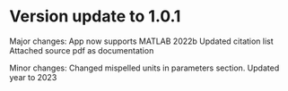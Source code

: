 # Version update to 1.0.1
Major changes:
App now supports MATLAB 2022b
Updated citation list
Attached source pdf as documentation

Minor changes:
Changed mispelled units in parameters section.
Updated year to 2023
